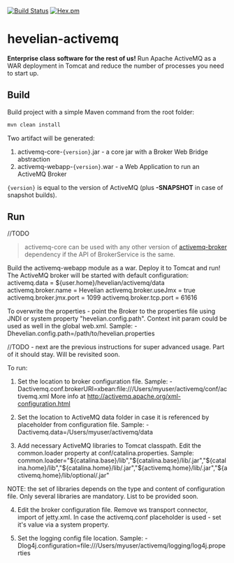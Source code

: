 [![Build Status](https://travis-ci.org/Hevelian/hevelian-activemq.svg?branch=master)](https://travis-ci.org/Hevelian/hevelian-activemq) [![Hex.pm](https://img.shields.io/hexpm/l/plug.svg?maxAge=2592000?style=flat-square)]()

# hevelian-activemq

**Enterprise class software for the rest of us!**
Run Apache ActiveMQ as a WAR deployment in Tomcat and reduce the number of processes you need to start up.
## Build
Build project with a simple Maven command from the root folder:
```sh
mvn clean install
```

Two artifact will be generated:
1. activemq-core-`{version}`.jar - a core jar with a Broker Web Bridge abstraction
2. activemq-webapp-`{version}`.war - a Web Application to run an ActiveMQ Broker

`{version}` is equal to the version of ActiveMQ (plus **-SNAPSHOT** in case of snapshot builds).

## Run
//TODO
> activemq-core can be used with any other version of [activemq-broker](https://mvnrepository.com/artifact/org.apache.activemq/activemq-broker) dependency if the API of BrokerService is the same.

Build the activemq-webapp module as a war. Deploy it to Tomcat and run! The ActiveMQ broker will be started with default configuration: activemq.data = ${user.home}/hevelian/activemq/data activemq.broker.name = Hevelian activemq.broker.useJmx = true activemq.broker.jmx.port = 1099 activemq.broker.tcp.port = 61616

To overwrite the properties - point the Broker to the properties file using JNDI or system property "hevelian.config.path". Context init param could be used as well in the global web.xml. Sample: -Dhevelian.config.path=/path/to/hevelian.properties

//TODO - next are the previous instructions for super advanced usage. Part of it should stay. Will be revisited soon.

To run:

1. Set the location to broker configuration file. Sample: -Dactivemq.conf.brokerURI=xbean:file:///Users/myuser/activemq/conf/activemq.xml More info at http://activemq.apache.org/xml-configuration.html

2. Set the location to ActiveMQ data folder in case it is referenced by placeholder from configuration file. Sample: -Dactivemq.data=/Users/myuser/activemq/data

3. Add necessary ActiveMQ libraries to Tomcat classpath. Edit the common.loader property at conf/catalina.properties. Sample: common.loader="${catalina.base}/lib","${catalina.base}/lib/.jar","${catalina.home}/lib","${catalina.home}/lib/.jar","${activemq.home}/lib/.jar","${activemq.home}/lib/optional/.jar"

NOTE: the set of libraries depends on the type and content of configuration file. Only several libraries are mandatory. List to be provided soon.

4. Edit the broker configuration file. Remove ws transport connector, import of jetty.xml. In case the activemq.conf placeholder is used - set it's value via a system property.

5. Set the logging config file location. Sample: -Dlog4j.configuration=file:///Users/myuser/activemq/logging/log4j.properties
